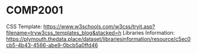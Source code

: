 # COMP2001

CSS Template: https://www.w3schools.com/w3css/tryit.asp?filename=tryw3css_templates_blog&stacked=h
Libraries Information: https://plymouth.thedata.place/dataset/librariesinformation/resource/c5ec0cb5-4b43-4566-abe9-0bcb5a0ffd46
